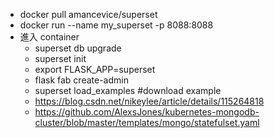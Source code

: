 - docker pull amancevice/superset
- docker run --name my_superset -p 8088:8088
- 進入 container
  -    superset db upgrade
  -    superset init
  -    export FLASK_APP=superset
  -    flask fab create-admin
  -    superset load_examples #download example
  - https://blog.csdn.net/nikeylee/article/details/115264818    
  - https://github.com/AlexsJones/kubernetes-mongodb-cluster/blob/master/templates/mongo/statefulset.yaml
